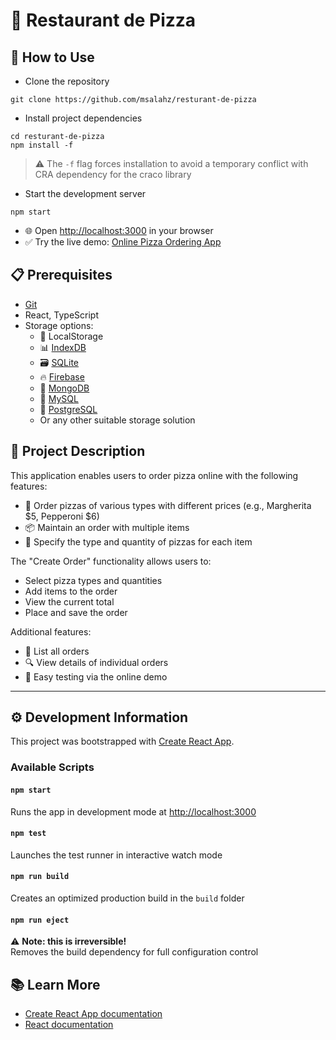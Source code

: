 # 🍕 Restaurant de Pizza

## 🚀 How to Use

* Clone the repository

```shell
git clone https://github.com/msalahz/resturant-de-pizza
```

* Install project dependencies

```shell
cd resturant-de-pizza
npm install -f 
```

> ⚠️ The `-f` flag forces installation to avoid a temporary conflict with CRA dependency for the craco library

* Start the development server

```shell
npm start
```

* 🌐 Open [http://localhost:3000](http://localhost:3000) in your browser
* ✅ Try the live demo: [Online Pizza Ordering App](http://pizzeria.com.s3-website.eu-central-1.amazonaws.com)

## 📋 Prerequisites

* [Git](https://git-scm.com/)
* React, TypeScript
* Storage options:
  * 💾 LocalStorage
  * 📊 [IndexDB](https://developers.google.com/web/ilt/pwa/lab-indexeddb)
  * 🗃️ [SQLite](https://www.sqlite.org/index.html)
  * 🔥 [Firebase](https://firebase.google.com/)
  * 🍃 [MongoDB](https://www.mongodb.com/)
  * 🐬 [MySQL](https://www.mysql.com/)
  * 🐘 [PostgreSQL](https://www.postgresql.org/)
  * Or any other suitable storage solution

## 📝 Project Description

This application enables users to order pizza online with the following features:

* 🛒 Order pizzas of various types with different prices (e.g., Margherita $5, Pepperoni $6)
* 📦 Maintain an order with multiple items
* 🔢 Specify the type and quantity of pizzas for each item

The "Create Order" functionality allows users to:
* Select pizza types and quantities
* Add items to the order
* View the current total
* Place and save the order

Additional features:
* 📜 List all orders
* 🔍 View details of individual orders
* 🧪 Easy testing via the online demo

---

## ⚙️ Development Information

This project was bootstrapped with [Create React App](https://github.com/facebook/create-react-app).

### Available Scripts

#### `npm start`
Runs the app in development mode at [http://localhost:3000](http://localhost:3000)

#### `npm test`
Launches the test runner in interactive watch mode

#### `npm run build`
Creates an optimized production build in the `build` folder

#### `npm run eject`
⚠️ **Note: this is irreversible!**  
Removes the build dependency for full configuration control

## 📚 Learn More

* [Create React App documentation](https://facebook.github.io/create-react-app/docs/getting-started)
* [React documentation](https://reactjs.org/)
